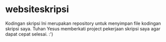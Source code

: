 # websiteskripsi
Kodingan skripsi
Ini merupakan repository untuk menyimpan file kodingan skripsi saya.
Tuhan Yesus memberkati project pekerjaan skripsi saya agar dapat cepat selesai. :')
